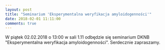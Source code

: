 ```yaml
---
layout: post
title: "Seminarium 'Eksperymentalna weryfikacja amyloidogenności'"
date: 2018-02-01 11:11:00
comments: true
---
```


W piątek 02.02.2018 o 13:00 w sali 1.11 odbędzie się seminarium DKNB "Eksperymentalna weryfikacja amyloidogenności". Serdecznie zapraszamy.
